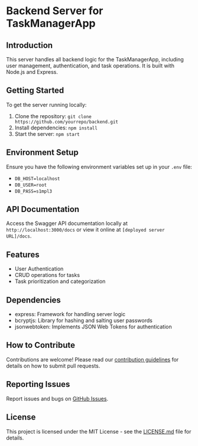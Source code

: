 # Backend Server for TaskManagerApp

## Introduction
This server handles all backend logic for the TaskManagerApp, including user management, authentication, and task operations. It is built with Node.js and Express.

## Getting Started
To get the server running locally:
1. Clone the repository: `git clone https://github.com/yourrepo/backend.git`
2. Install dependencies: `npm install`
3. Start the server: `npm start`

## Environment Setup
Ensure you have the following environment variables set up in your `.env` file:
- `DB_HOST=localhost`
- `DB_USER=root`
- `DB_PASS=s1mpl3`

## API Documentation
Access the Swagger API documentation locally at `http://localhost:3000/docs` or view it online at `[deployed server URL]/docs`.

## Features
- User Authentication
- CRUD operations for tasks
- Task prioritization and categorization

## Dependencies
- express: Framework for handling server logic
- bcryptjs: Library for hashing and salting user passwords
- jsonwebtoken: Implements JSON Web Tokens for authentication

## How to Contribute
Contributions are welcome! Please read our [contribution guidelines](./CONTRIBUTING.md) for details on how to submit pull requests.

## Reporting Issues
Report issues and bugs on [GitHub Issues](https://github.com/yourrepo/backend/issues).

## License
This project is licensed under the MIT License - see the [LICENSE.md](LICENSE.md) file for details.
